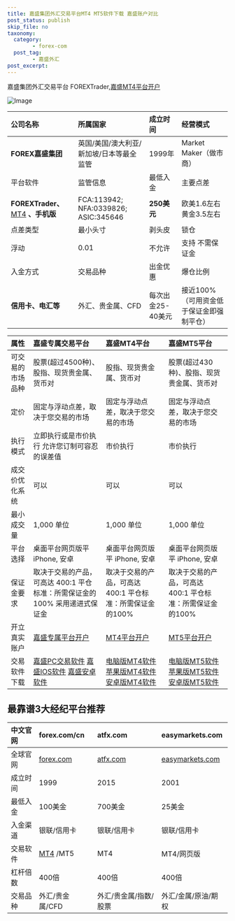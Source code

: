 ```yaml
---
title: 嘉盛集团外汇交易平台MT4 MT5软件下载 嘉盛账户对比
post_status: publish
skip_file: no
taxonomy:
  category:
        - forex-com
  post_tag:
        - 嘉盛外汇
post_excerpt: 
---
```

嘉盛集团外汇交易平台 FOREXTrader,[嘉盛MT4平台开户](https://we.laowei8.com/go/forexcomchina)

![Image](https://cdn.fendou.la/tuoss/forexad01.png)

| 公司名称 | 所属国家 | 成立时间 | 经营模式 |
| :--- | :--- | :--- | :--- |
| **FOREX嘉盛集团** | 英国/美国/澳大利亚/新加坡/日本等最全监管 | 1999年 | Market Maker（做市商） |
| 平台软件 | 监管信息 | 最低入金 | 主要点差 |
| **FOREXTrader、** [MT4](https://download.mql5.com/cdn/web/metaquotes.software.corp/mt4/metatrader4.apk) **、手机版** | FCA:113942; NFA:0339826; ASIC:345646 | **250美元** | 欧美1.6左右 黄金3.5左右 |
| 点差类型 | 最小头寸 | 剥头皮 | 锁仓 |
| 浮动 | 0.01 | 不允许 | 支持 不需保证金 |
| 入金方式 | 交易品种 | 出金优惠 | 爆仓比例 |
| **信用卡、电汇等** | 外汇、贵金属、CFD | 每次出金25-40美元 | 接近100%（可用资金低于保证金即强制平仓） |

| 属性 | 嘉盛专属交易平台 | 嘉盛MT4平台 | 嘉盛MT5平台 |
| :--- | :--- | :--- | :--- |
| 可交易的市场品种 | 股票(超过4500种)、股指、现货贵金属、货币对 | 股指、现货贵金属、货币对 |  股票(超过430种)、股指、现货贵金属、货币对 |
| 定价 | 固定与浮动点差，取决于您交易的市场 | 固定与浮动点差，取决于您交易的市场 | 固定与浮动点差，取决于您交易的市场 |
| 执行模式 | 立即执行或是市价执行 允许您订制可容忍的误差值 | 市价执行 | 市价执行 |
| 成交价优化系统 | 可以 | 可以 | 可以 |
| 最小成交量 | 1,000 单位 | 1,000 单位 | 1,000 单位 |
| 平台选择 | 桌面平台网页版平 iPhone, 安卓 | 桌面平台网页版平 iPhone, 安卓 | 桌面平台网页版平 iPhone, 安卓 |
| 保证金要求 | 取决于交易的产品，可高达 400:1 平仓标准：所需保证金的100% 采用递进式保证金 | 取决于交易的产品，可高达 400:1 平仓标准：所需保证金的100% | 取决于交易的产品，可高达 400:1 平仓标准：所需保证金的100% |
| 开立真实账户 | [嘉盛专属平台开户](https://application.dengluzh.com/cn/step/1?ibcode=JIAW) | [MT4平台开户](https://application.dengluzh.com/cn-meta/step/1?ibcode=JIAWMT) | [MT5平台开户](https://application.dengluzh.com/cn-mt5-partner/step/1?ibcode=JIAWMT5) |
| 交易软件下载 |   [嘉盛PC交易软件](https://download.efxnow.com/forex/pro/FOREX.comSetup.exe)    [嘉盛IOS软件](https://itunes.apple.com/cn/app/forex-com/id1300506717)   [嘉盛安卓软件](https://www.jsjt-global.com/zh-cn/~/media/forex/files/support/forexat.apk) |   [电脑版MT4软件](http://download.efxnow.com/mt/Global/CN/forexcomglobalcn4setup.exe)   [苹果版MT4软件](https://itunes.apple.com/cn/app/metatrader-4/id496212596?mt=8)    [安卓版MT4软件](https://www.jsjt-global.com/zh-cn/~/media/forex/files/support/metatrader4-app.apk) |   [电脑版MT5软件](http://www.forexchinese.com/Downloads/MT5/forexcomglobalcn5setup.exe)   [苹果版MT5软件](https://itunes.apple.com/cn/app/metatrader-5-forex-stocks/id413251709)    [安卓版MT5软件](https://download.mql5.com/cdn/web/metaquotes.software.corp/mt5/metatrader5.apk) |

## 最靠谱3大经纪平台推荐

| 中文官网 | forex.com/cn | atfx.com | easymarkets.com |
| :--- | :--- | :--- | :--- |
| 全球官网 | [forex.com](https://www.ssgg.net/go/forexcom/) | [atfx.com](https://www.ssgg.net/go/atfx-cn/) | [easymarkets.com](https://www.ssgg.net/go/easymarket/) |
| 成立时间 | 1999 | 2015 | 2001 |
| 最低入金 | 100美金 | 700美金 | 25美金 |
| 入金渠道 | 银联/信用卡 | 银联/信用卡 | 银联/信用卡 |
| 交易软件 | [MT4](https://download.mql5.com/cdn/web/metaquotes.software.corp/mt4/metatrader4.apk) /MT5 | MT4 | MT4/网页版 |
| 杠杆倍数 | 400倍 | 400倍 | 400倍 |
| 交易品种 | 外汇/贵金属/CFD | 外汇/贵金属/指数/股票 | 外汇/金属/原油/期权 |